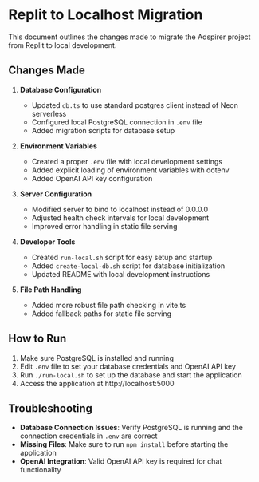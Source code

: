 # Replit to Localhost Migration

This document outlines the changes made to migrate the Adspirer project from Replit to local development.

## Changes Made

1. **Database Configuration**
   - Updated `db.ts` to use standard postgres client instead of Neon serverless
   - Configured local PostgreSQL connection in `.env` file
   - Added migration scripts for database setup

2. **Environment Variables**
   - Created a proper `.env` file with local development settings
   - Added explicit loading of environment variables with dotenv
   - Added OpenAI API key configuration

3. **Server Configuration**
   - Modified server to bind to localhost instead of 0.0.0.0
   - Adjusted health check intervals for local development
   - Improved error handling in static file serving

4. **Developer Tools**
   - Created `run-local.sh` script for easy setup and startup
   - Added `create-local-db.sh` script for database initialization
   - Updated README with local development instructions

5. **File Path Handling**
   - Added more robust file path checking in vite.ts
   - Added fallback paths for static file serving

## How to Run

1. Make sure PostgreSQL is installed and running
2. Edit `.env` file to set your database credentials and OpenAI API key
3. Run `./run-local.sh` to set up the database and start the application
4. Access the application at http://localhost:5000

## Troubleshooting

- **Database Connection Issues**: Verify PostgreSQL is running and the connection credentials in `.env` are correct
- **Missing Files**: Make sure to run `npm install` before starting the application
- **OpenAI Integration**: Valid OpenAI API key is required for chat functionality